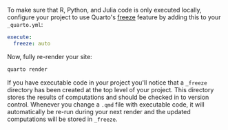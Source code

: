 To make sure that R, Python, and Julia code is only executed locally, configure your project to use Quarto's [freeze](../projects/code-execution.html#freeze) feature by adding this to your `_quarto.yml`:


```{.yaml filename="_quarto.yml"}
execute:
  freeze: auto
```

Now, fully re-render your site:

```{.bash filename="Terminal"}
quarto render
```

If you have executable code in your project you'll notice that a `_freeze` directory has been created at the top level of your project. This directory stores the results of computations and should be checked in to version control. Whenever you change a `.qmd` file with executable code, it will automatically be re-run during your next render and the updated computations will be stored in `_freeze`.